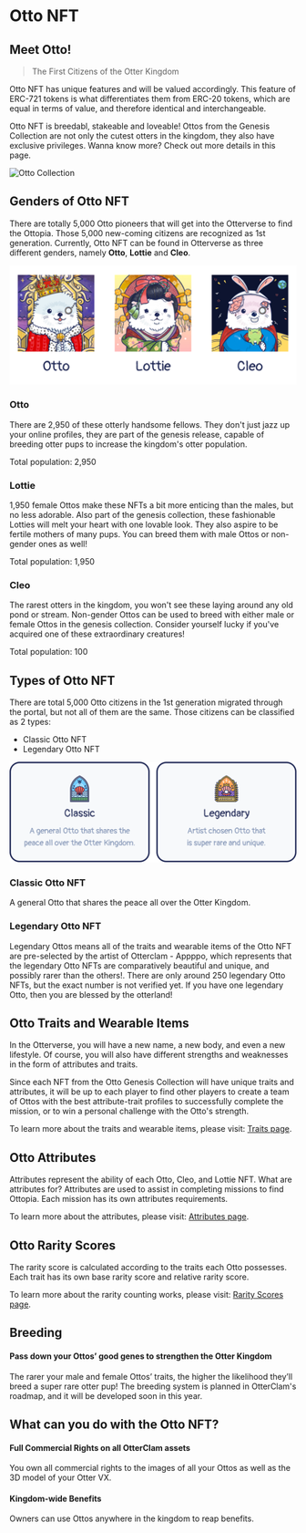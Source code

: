 # Otto NFT

## Meet Otto!
> The First Citizens of the Otter Kingdom

Otto NFT has unique features and will be valued accordingly. This feature of ERC-721 tokens is what differentiates them from ERC-20 tokens, which are equal in terms of value, and therefore identical and interchangeable.

Otto NFT is breedabl, stakeable and loveable! Ottos from the Genesis Collection are not only the cutest otters in the kingdom, they also have exclusive privileges. Wanna know more? Check out more details in this page.

![Otto Collection](img/otto_collection.jpg)

## Genders of Otto NFT <a href="#gender" id="gender"></a>

There are totally 5,000 Otto pioneers that will get into the Otterverse to find the Ottopia. Those 5,000 new-coming citizens are recognized as 1st generation. Currently, Otto NFT can be found in Otterverse as three different genders, namely **Otto**, **Lottie** and **Cleo**.

![Genders](img/gender.png)

### Otto
There are 2,950 of these otterly handsome fellows. They don't just jazz up your online profiles, they are part of the genesis release, capable of breeding otter pups to increase the kingdom's otter population.

Total population: 2,950

### Lottie
1,950 female Ottos make these NFTs a bit more enticing than the males, but no less adorable. Also part of the genesis collection, these fashionable Lotties will melt your heart with one lovable look. They also aspire to be fertile mothers of many pups. You can breed them with male Ottos or non-gender ones as well!

Total population: 1,950

### Cleo
The rarest otters in the kingdom, you won't see these laying around any old pond or stream. Non-gender Ottos can be used to breed with either male or female Ottos in the genesis collection. Consider yourself lucky if you've acquired one of these extraordinary creatures!

Total population: 100

## Types of Otto NFT <a href="#types-of-otto" id="types-of-otto"></a>

There are total 5,000 Otto citizens in the 1st generation migrated through the portal, but not all of them are the same. Those citizens can be classified as 2 types:

- Classic Otto NFT
- Legendary Otto NFT

![Types of Otto NFT](img/types_of_otto.png)

### Classic Otto NFT
A general Otto that shares the peace all over the Otter Kingdom.

### Legendary Otto NFT
Legendary Ottos means all of the traits and wearable items of the Otto NFT are pre-selected by the artist of Otterclam - Appppo, which represents that the legendary Otto NFTs are comparatively beautiful and unique, and possibly rarer than the others!. There are only around 250 legendary Otto NFTs, but the exact number is not verified yet. If you have one legendary Otto, then you are blessed by the otterland!

## Otto Traits and Wearable Items

In the Otterverse, you will have a new name, a new body, and even a new lifestyle. Of course, you will also have different strengths and weaknesses in the form of attributes and traits.

Since each NFT from the Otto Genesis Collection will have unique traits and attributes, it will be up to each player to find other players to create a team of Ottos with the best attribute-trait profiles to successfully complete the mission, or to win a personal challenge with the Otto's strength.

To learn more about the traits and wearable items, please visit: [Traits page](./traits).

## Otto Attributes

Attributes represent the ability of each Otto, Cleo, and Lottie NFT. What are attributes for? Attributes are used to assist in completing missions to find Ottopia. Each mission has its own attributes requirements.

To learn more about the attributes, please visit: [Attributes page](./attributes).

## Otto Rarity Scores

The rarity score is calculated according to the traits each Otto possesses. Each trait has its own base rarity score and relative rarity score. 

To learn more about the rarity counting works, please visit: [Rarity Scores page](./rarity-farming).

## Breeding

#### Pass down your Ottos’ good genes to strengthen the Otter Kingdom

The rarer your male and female Ottos’ traits, the higher the likelihood they’ll breed a super rare otter pup!
The breeding system is planned in OtterClam's roadmap, and it will be developed soon in this year.

## What can you do with the Otto NFT?

#### Full Commercial Rights on all OtterClam assets
You own all commercial rights to the images of all your Ottos as well as the 3D model of your Otter VX.

#### Kingdom-wide Benefits
Owners can use Ottos anywhere in the kingdom to reap benefits.
